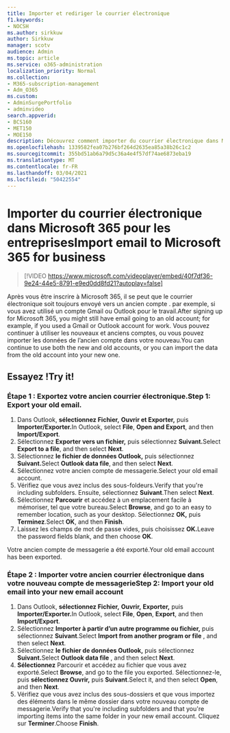 ```yaml
---
title: Importer et rediriger le courrier électronique
f1.keywords:
- NOCSH
ms.author: sirkkuw
author: Sirkkuw
manager: scotv
audience: Admin
ms.topic: article
ms.service: o365-administration
localization_priority: Normal
ms.collection:
- M365-subscription-management
- Adm_O365
ms.custom:
- AdminSurgePortfolio
- adminvideo
search.appverid:
- BCS160
- MET150
- MOE150
description: Découvrez comment importer du courrier électronique dans Microsoft 365 pour les entreprises.
ms.openlocfilehash: 1339582fea07b276bf264d2635ea85a38b26c1c2
ms.sourcegitcommit: 355bd51ab6a79d5c36a4e4f57df74ae6873eba19
ms.translationtype: MT
ms.contentlocale: fr-FR
ms.lasthandoff: 03/04/2021
ms.locfileid: "50422554"
---
```

# <a name="import-email-to-microsoft-365-for-business"></a><span data-ttu-id="2f4a7-103">Importer du courrier électronique dans Microsoft 365 pour les entreprises</span><span class="sxs-lookup"><span data-stu-id="2f4a7-103">Import email to Microsoft 365 for business</span></span> 

> [!VIDEO https://www.microsoft.com/videoplayer/embed/40f7df36-9e24-44e5-8791-e9ed0dd8fd21?autoplay=false]

<span data-ttu-id="2f4a7-104">Après vous être inscrire à Microsoft 365, il se peut que le courrier électronique soit toujours envoyé vers un ancien compte . par exemple, si vous avez utilisé un compte Gmail ou Outlook pour le travail.</span><span class="sxs-lookup"><span data-stu-id="2f4a7-104">After signing up for Microsoft 365, you might still have email going to an old account; for example, if you used a Gmail or Outlook account for work.</span></span> <span data-ttu-id="2f4a7-105">Vous pouvez continuer à utiliser les nouveaux et anciens comptes, ou vous pouvez importer les données de l’ancien compte dans votre nouveau.</span><span class="sxs-lookup"><span data-stu-id="2f4a7-105">You can continue to use both the new and old accounts, or you can import the data from the old account into your new one.</span></span>

## <a name="try-it"></a><span data-ttu-id="2f4a7-106">Essayez !</span><span class="sxs-lookup"><span data-stu-id="2f4a7-106">Try it!</span></span>

### <a name="step-1-export-your-old-email"></a><span data-ttu-id="2f4a7-107">Étape 1 : Exportez votre ancien courrier électronique.</span><span class="sxs-lookup"><span data-stu-id="2f4a7-107">Step 1: Export your old email.</span></span>

1. <span data-ttu-id="2f4a7-108">Dans Outlook, **sélectionnez Fichier,** **Ouvrir et Exporter,** puis **Importer/Exporter.**</span><span class="sxs-lookup"><span data-stu-id="2f4a7-108">In Outlook, select **File**, **Open and Export**, and then **Import/Export**.</span></span>
2. <span data-ttu-id="2f4a7-109">Sélectionnez **Exporter vers un fichier,** puis sélectionnez **Suivant.**</span><span class="sxs-lookup"><span data-stu-id="2f4a7-109">Select **Export to a file**, and then select **Next**.</span></span>
3. <span data-ttu-id="2f4a7-110">Sélectionnez **le fichier de données Outlook,** puis sélectionnez **Suivant.**</span><span class="sxs-lookup"><span data-stu-id="2f4a7-110">Select **Outlook data file**, and then select **Next**.</span></span>
4. <span data-ttu-id="2f4a7-111">Sélectionnez votre ancien compte de messagerie.</span><span class="sxs-lookup"><span data-stu-id="2f4a7-111">Select your old email account.</span></span>
5. <span data-ttu-id="2f4a7-112">Vérifiez que vous avez inclus des sous-foldeurs.</span><span class="sxs-lookup"><span data-stu-id="2f4a7-112">Verify that you're including subfolders.</span></span> <span data-ttu-id="2f4a7-113">Ensuite, sélectionnez **Suivant**.</span><span class="sxs-lookup"><span data-stu-id="2f4a7-113">Then select **Next**.</span></span>
6. <span data-ttu-id="2f4a7-114">Sélectionnez **Parcourir** et accédez à un emplacement facile à mémoriser, tel que votre bureau.</span><span class="sxs-lookup"><span data-stu-id="2f4a7-114">Select **Browse**, and go to an easy to remember location, such as your desktop.</span></span> <span data-ttu-id="2f4a7-115">Sélectionnez **OK,** puis **Terminez**.</span><span class="sxs-lookup"><span data-stu-id="2f4a7-115">Select **OK**, and then **Finish**.</span></span>
7. <span data-ttu-id="2f4a7-116">Laissez les champs de mot de passe vides, puis choisissez **OK.**</span><span class="sxs-lookup"><span data-stu-id="2f4a7-116">Leave the password fields blank, and then choose **OK**.</span></span>

 <span data-ttu-id="2f4a7-117">Votre ancien compte de messagerie a été exporté.</span><span class="sxs-lookup"><span data-stu-id="2f4a7-117">Your old email account has been exported.</span></span>

### <a name="step-2-import-your-old-email-into-your-new-email-account"></a><span data-ttu-id="2f4a7-118">Étape 2 : Importer votre ancien courrier électronique dans votre nouveau compte de messagerie</span><span class="sxs-lookup"><span data-stu-id="2f4a7-118">Step 2: Import your old email into your new email account</span></span>

1. <span data-ttu-id="2f4a7-119">Dans Outlook, **sélectionnez Fichier,** **Ouvrir,** **Exporter,** puis **Importer/Exporter.**</span><span class="sxs-lookup"><span data-stu-id="2f4a7-119">In Outlook, select **File**, **Open**, **Export**, and then **Import/Export**.</span></span>
2. <span data-ttu-id="2f4a7-120">Sélectionnez **Importer à partir d’un autre programme ou fichier,** puis sélectionnez **Suivant**.</span><span class="sxs-lookup"><span data-stu-id="2f4a7-120">Select **Import from another program or file** , and then select **Next**.</span></span>
3. <span data-ttu-id="2f4a7-121">Sélectionnez **le fichier de données Outlook,** puis sélectionnez **Suivant.**</span><span class="sxs-lookup"><span data-stu-id="2f4a7-121">Select **Outlook data file** , and then select **Next**.</span></span>
4. <span data-ttu-id="2f4a7-122">**Sélectionnez** Parcourir et accédez au fichier que vous avez exporté.</span><span class="sxs-lookup"><span data-stu-id="2f4a7-122">Select **Browse**, and go to the file you exported.</span></span> <span data-ttu-id="2f4a7-123">Sélectionnez-le, puis **sélectionnez Ouvrir,** puis **Suivant**.</span><span class="sxs-lookup"><span data-stu-id="2f4a7-123">Select it, and then select **Open**, and then **Next**.</span></span>
5. <span data-ttu-id="2f4a7-124">Vérifiez que vous avez inclus des sous-dossiers et que vous importez des éléments dans le même dossier dans votre nouveau compte de messagerie.</span><span class="sxs-lookup"><span data-stu-id="2f4a7-124">Verify that you're including subfolders and that you're importing items into the same folder in your new email account.</span></span> <span data-ttu-id="2f4a7-125">Cliquez sur **Terminer**.</span><span class="sxs-lookup"><span data-stu-id="2f4a7-125">Choose **Finish**.</span></span>
